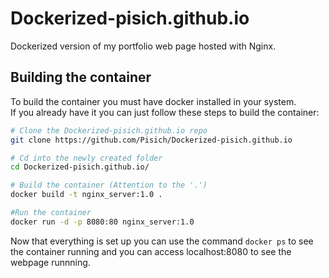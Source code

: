 # Dockerized-pisich.github.io
Dockerized version of my portfolio web page hosted with Nginx.

## Building the container
To build the container you must have docker installed in your system.</br>
If you already have it you can just follow these steps to build the container:
```bash
# Clone the Dockerized-pisich.github.io repo
git clone https://github.com/Pisich/Dockerized-pisich.github.io

# Cd into the newly created folder
cd Dockerized-pisich.github.io/

# Build the container (Attention to the '.')
docker build -t nginx_server:1.0 .

#Run the container
docker run -d -p 8080:80 nginx_server:1.0
```
Now that everything is set up you can use the command ```docker ps``` to see the container running and you can access localhost:8080 to see the webpage runnning.
